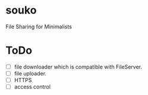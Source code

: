 # souko
File Sharing for Minimalists

# ToDo

- [ ] file downloader which is compatible with FileServer.
- [ ] file uploader.
- [ ] HTTPS
- [ ] access control
